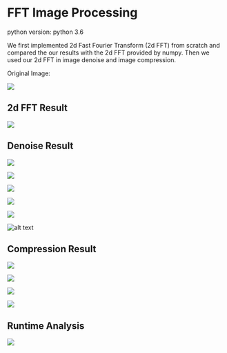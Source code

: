 # FFT Image Processing

python  version: python 3.6

We first implemented 2d Fast Fourier Transform (2d FFT) from scratch and compared the our results with the 2d FFT provided by numpy. Then we used our 2d FFT in image denoise and image compression. 

Original Image:

![](https://github.com/Xinhong-Deng/FFT_Imange_Processing/blob/master/result/moonlanding.png)

## 2d FFT Result

![](https://github.com/Xinhong-Deng/FFT_Imange_Processing/blob/master/result/2dfft.PNG)

## Denoise Result

![](https://github.com/Xinhong-Deng/FFT_Imange_Processing/blob/master/result/compression10p.PNG)

![](https://github.com/Xinhong-Deng/FFT_Imange_Processing/blob/master/result/compression10plow.PNG)

![](https://github.com/Xinhong-Deng/FFT_Imange_Processing/blob/master/result/compression20p.PNG)

![](https://github.com/Xinhong-Deng/FFT_Imange_Processing/blob/master/result/compression15p.PNG)

![](https://github.com/Xinhong-Deng/FFT_Imange_Processing/blob/master/result/compression5p.PNG)

![alt text](https://github.com/Xinhong-Deng/FFT_Imange_Processing/blob/master/result/compression3p.PNG)

## Compression Result

![](https://github.com/Xinhong-Deng/FFT_Imange_Processing/blob/master/result/compression_high_frequency_denoise.png)

![](https://github.com/Xinhong-Deng/FFT_Imange_Processing/blob/master/result/compression_smallest_coefficient.png)

![](https://github.com/Xinhong-Deng/FFT_Imange_Processing/blob/master/result/compressionfilesize.PNG)

![](https://github.com/Xinhong-Deng/FFT_Imange_Processing/blob/master/result/compressionzeropercentage.PNG)

## Runtime Analysis

![](https://github.com/Xinhong-Deng/FFT_Imange_Processing/blob/master/result/runtime%20exp.png)
